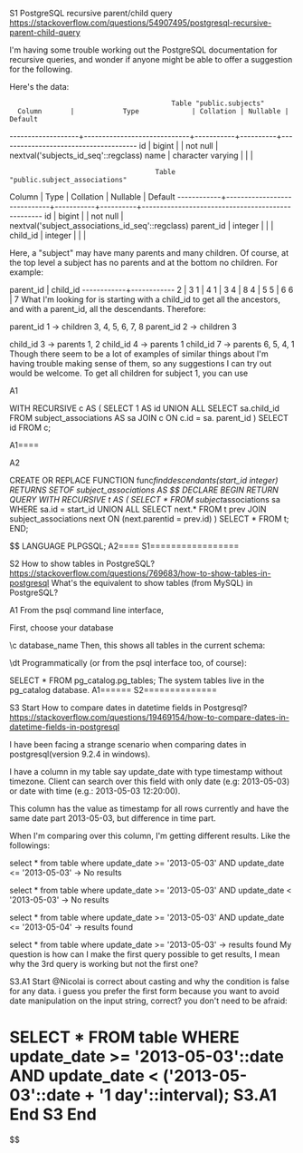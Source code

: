 S1
PostgreSQL recursive parent/child query
https://stackoverflow.com/questions/54907495/postgresql-recursive-parent-child-query

I'm having some trouble working out the PostgreSQL documentation for recursive queries, and wonder if anyone might be able to offer a suggestion for the following.

Here's the data:

                                            Table "public.subjects"
      Column       |            Type             | Collation | Nullable |               Default

-------------------+-----------------------------+-----------+----------+--------------------------------------
id | bigint | | not null | nextval('subjects_id_seq'::regclass)
name | character varying | | |

                                        Table "public.subject_associations"

Column | Type | Collation | Nullable | Default
------------+-----------------------------+-----------+----------+--------------------------------------------------
id | bigint | | not null | nextval('subject_associations_id_seq'::regclass)
parent_id | integer | | |
child_id | integer | | |

Here, a "subject" may have many parents and many children. Of course, at the top level a subject has no parents and at the bottom no children. For example:

parent_id | child_id
------------+------------
2 | 3
1 | 4
1 | 3
4 | 8
4 | 5
5 | 6
6 | 7
What I'm looking for is starting with a child_id to get all the ancestors, and with a parent_id, all the descendants. Therefore:

parent_id 1 -> children 3, 4, 5, 6, 7, 8
parent_id 2 -> children 3

child_id 3 -> parents 1, 2
child_id 4 -> parents 1
child_id 7 -> parents 6, 5, 4, 1
Though there seem to be a lot of examples of similar things about I'm having trouble making sense of them, so any suggestions I can try out would be welcome.
To get all children for subject 1, you can use

A1

WITH RECURSIVE c AS (
SELECT 1 AS id
UNION ALL
SELECT sa.child_id
FROM subject_associations AS sa
JOIN c ON c.id = sa. parent_id
)
SELECT id FROM c;

A1====

A2

CREATE OR REPLACE FUNCTION func*finddescendants(start_id integer)
RETURNS SETOF subject_associations
AS $$
DECLARE
BEGIN
RETURN QUERY
WITH RECURSIVE t
AS
(
SELECT *
FROM subject*associations sa
WHERE sa.id = start_id
UNION ALL
SELECT next.*
FROM t prev
JOIN subject_associations next ON (next.parentid = prev.id)
)
SELECT \* FROM t;
END;

$$
LANGUAGE PLPGSQL;
A2====
S1=================

S2
How to show tables in PostgreSQL?
https://stackoverflow.com/questions/769683/how-to-show-tables-in-postgresql
What's the equivalent to show tables (from MySQL) in PostgreSQL?


A1
From the psql command line interface,

First, choose your database

\c database_name
Then, this shows all tables in the current schema:

\dt
Programmatically (or from the psql interface too, of course):

SELECT * FROM pg_catalog.pg_tables;
The system tables live in the pg_catalog database.
A1======
S2==============


S3 Start
How to compare dates in datetime fields in Postgresql?
https://stackoverflow.com/questions/19469154/how-to-compare-dates-in-datetime-fields-in-postgresql

I have been facing a strange scenario when comparing dates in postgresql(version 9.2.4 in windows).

I have a column in my table say update_date with type timestamp without timezone.
Client can search over this field with only date (e.g: 2013-05-03) or date with time (e.g.: 2013-05-03 12:20:00).

This column has the value as timestamp for all rows currently and have the same date part 2013-05-03, but difference in time part.

When I'm comparing over this column, I'm getting different results. Like the followings:

select * from table where update_date >= '2013-05-03' AND update_date <= '2013-05-03' -> No results

select * from table where update_date >= '2013-05-03' AND update_date < '2013-05-03' -> No results

select * from table where update_date >= '2013-05-03' AND update_date <= '2013-05-04' -> results found

select * from table where update_date >= '2013-05-03' -> results found
My question is how can I make the first query possible to get results, I mean why the 3rd query is working but not the first one?

S3.A1 Start
@Nicolai is correct about casting and why the condition is false for any data. i guess you prefer the first form because you want to avoid date manipulation on the input string, correct? you don't need to be afraid:

SELECT *
FROM table
WHERE update_date >= '2013-05-03'::date
AND update_date < ('2013-05-03'::date + '1 day'::interval);
S3.A1 End
S3 End
===================================================================
$$
